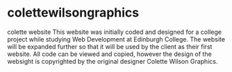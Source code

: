 # colettewilsongraphics
colette website
This website was initially coded and designed for a college project while studying Web Development at Edinburgh College.
The website will be expanded further so that it will be used by the client as their first website. 
All code can be viewed and copied, however the design of the websight is copyrighted by the original designer Colette Wilson Graphics.

